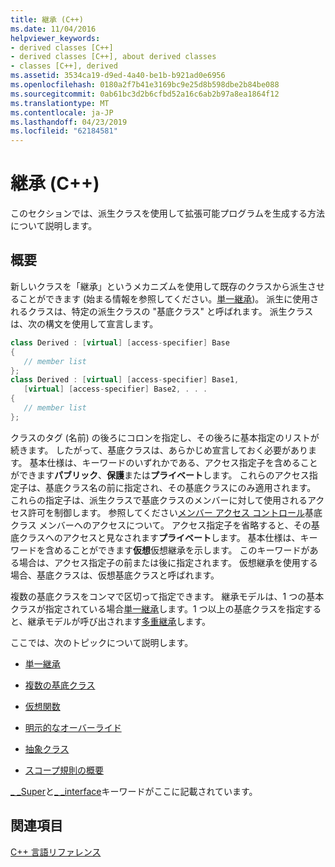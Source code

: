 ```yaml
---
title: 継承 (C++)
ms.date: 11/04/2016
helpviewer_keywords:
- derived classes [C++]
- derived classes [C++], about derived classes
- classes [C++], derived
ms.assetid: 3534ca19-d9ed-4a40-be1b-b921ad0e6956
ms.openlocfilehash: 0180a2f7b41e3169bc9e25d8b598dbe2b84be088
ms.sourcegitcommit: 0ab61bc3d2b6cfbd52a16c6ab2b97a8ea1864f12
ms.translationtype: MT
ms.contentlocale: ja-JP
ms.lasthandoff: 04/23/2019
ms.locfileid: "62184581"
---
```

# <a name="inheritance--c"></a>継承 (C++)

このセクションでは、派生クラスを使用して拡張可能プログラムを生成する方法について説明します。

## <a name="overview"></a>概要

新しいクラスを「継承」というメカニズムを使用して既存のクラスから派生させることができます (始まる情報を参照してください。[単一継承](../cpp/single-inheritance.md))。 派生に使用されるクラスは、特定の派生クラスの "基底クラス" と呼ばれます。 派生クラスは、次の構文を使用して宣言します。

```cpp
class Derived : [virtual] [access-specifier] Base
{
   // member list
};
class Derived : [virtual] [access-specifier] Base1,
   [virtual] [access-specifier] Base2, . . .
{
   // member list
};
```

クラスのタグ (名前) の後ろにコロンを指定し、その後ろに基本指定のリストが続きます。  したがって、基底クラスは、あらかじめ宣言しておく必要があります。  基本仕様は、キーワードのいずれかである、アクセス指定子を含めることができます**パブリック**、**保護**または**プライベート**します。  これらのアクセス指定子は、基底クラス名の前に指定され、その基底クラスにのみ適用されます。  これらの指定子は、派生クラスで基底クラスのメンバーに対して使用されるアクセス許可を制御します。  参照してください[メンバー アクセス コントロール](../cpp/member-access-control-cpp.md)基底クラス メンバーへのアクセスについて。  アクセス指定子を省略すると、その基底クラスへのアクセスと見なされます**プライベート**します。  基本仕様は、キーワードを含めることができます**仮想**仮想継承を示します。  このキーワードがある場合は、アクセス指定子の前または後に指定されます。  仮想継承を使用する場合、基底クラスは、仮想基底クラスと呼ばれます。

複数の基底クラスをコンマで区切って指定できます。  継承モデルは、1 つの基本クラスが指定されている場合[単一継承](../cpp/single-inheritance.md)します。1 つ以上の基底クラスを指定すると、継承モデルが呼び出されます[多重継承](../cpp/multiple-base-classes.md)します。

ここでは、次のトピックについて説明します。

- [単一継承](../cpp/single-inheritance.md)

- [複数の基底クラス](../cpp/multiple-base-classes.md)

- [仮想関数](../cpp/virtual-functions.md)

- [明示的なオーバーライド](../cpp/explicit-overrides-cpp.md)

- [抽象クラス](../cpp/abstract-classes-cpp.md)

- [スコープ規則の概要](../cpp/summary-of-scope-rules.md)

[_ _Super](../cpp/super.md)と[_ _interface](../cpp/interface.md)キーワードがここに記載されています。

## <a name="see-also"></a>関連項目

[C++ 言語リファレンス](../cpp/cpp-language-reference.md)